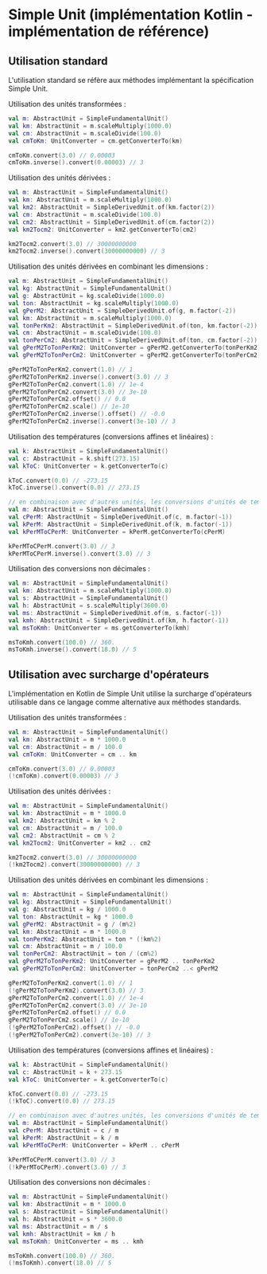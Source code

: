 # Simple Unit (implémentation Kotlin - implémentation de référence)

## Utilisation standard

L'utilisation standard se réfère aux méthodes implémentant la spécification Simple Unit.

Utilisation des unités transformées :

```kotlin
val m: AbstractUnit = SimpleFundamentalUnit()
val km: AbstractUnit = m.scaleMultiply(1000.0)
val cm: AbstractUnit = m.scaleDivide(100.0)
val cmToKm: UnitConverter = cm.getConverterTo(km)

cmToKm.convert(3.0) // 0.00003
cmToKm.inverse().convert(0.00003) // 3
```

Utilisation des unités dérivées :

```kotlin
val m: AbstractUnit = SimpleFundamentalUnit()
val km: AbstractUnit = m.scaleMultiply(1000.0)
val km2: AbstractUnit = SimpleDerivedUnit.of(km.factor(2))
val cm: AbstractUnit = m.scaleDivide(100.0)
val cm2: AbstractUnit = SimpleDerivedUnit.of(cm.factor(2))
val km2Tocm2: UnitConverter = km2.getConverterTo(cm2)

km2Tocm2.convert(3.0) // 30000000000
km2Tocm2.inverse().convert(30000000000) // 3
```

Utilisation des unités dérivées en combinant les dimensions :

```kotlin
val m: AbstractUnit = SimpleFundamentalUnit()
val kg: AbstractUnit = SimpleFundamentalUnit()
val g: AbstractUnit = kg.scaleDivide(1000.0)
val ton: AbstractUnit = kg.scaleMultiply(1000.0)
val gPerM2: AbstractUnit = SimpleDerivedUnit.of(g, m.factor(-2))
val km: AbstractUnit = m.scaleMultiply(1000.0)
val tonPerKm2: AbstractUnit = SimpleDerivedUnit.of(ton, km.factor(-2))
val cm: AbstractUnit = m.scaleDivide(100.0)
val tonPerCm2: AbstractUnit = SimpleDerivedUnit.of(ton, cm.factor(-2))
val gPerM2ToTonPerKm2: UnitConverter = gPerM2.getConverterTo(tonPerKm2)
val gPerM2ToTonPerCm2: UnitConverter = gPerM2.getConverterTo(tonPerCm2)

gPerM2ToTonPerKm2.convert(1.0) // 1
gPerM2ToTonPerKm2.inverse().convert(3.0) // 3
gPerM2ToTonPerCm2.convert(1.0) // 1e-4
gPerM2ToTonPerCm2.convert(3.0) // 3e-10
gPerM2ToTonPerCm2.offset() // 0.0
gPerM2ToTonPerCm2.scale() // 1e-10
gPerM2ToTonPerCm2.inverse().offset() // -0.0
gPerM2ToTonPerCm2.inverse().convert(3e-10) // 3
```

Utilisation des températures (conversions affines et linéaires) :

```kotlin
val k: AbstractUnit = SimpleFundamentalUnit()
val c: AbstractUnit = k.shift(273.15)
val kToC: UnitConverter = k.getConverterTo(c)

kToC.convert(0.0) // -273.15
kToC.inverse().convert(0.0) // 273.15

// en combinaison avec d'autres unités, les conversions d'unités de températures doivent devenir linéaires
val m: AbstractUnit = SimpleFundamentalUnit()
val cPerM: AbstractUnit = SimpleDerivedUnit.of(c, m.factor(-1))
val kPerM: AbstractUnit = SimpleDerivedUnit.of(k, m.factor(-1))
val kPerMToCPerM: UnitConverter = kPerM.getConverterTo(cPerM)

kPerMToCPerM.convert(3.0) // 3
kPerMToCPerM.inverse().convert(3.0) // 3
```

Utilisation des conversions non décimales :

```kotlin
val m: AbstractUnit = SimpleFundamentalUnit()
val km: AbstractUnit = m.scaleMultiply(1000.0)
val s: AbstractUnit = SimpleFundamentalUnit()
val h: AbstractUnit = s.scaleMultiply(3600.0)
val ms: AbstractUnit = SimpleDerivedUnit.of(m, s.factor(-1))
val kmh: AbstractUnit = SimpleDerivedUnit.of(km, h.factor(-1))
val msToKmh: UnitConverter = ms.getConverterTo(kmh)

msToKmh.convert(100.0) // 360.
msToKmh.inverse().convert(18.0) // 5
```

## Utilisation avec surcharge d'opérateurs

L'implémentation en Kotlin de Simple Unit utilise la surcharge d'opérateurs utilisable dans ce langage comme
alternative aux méthodes standards.

Utilisation des unités transformées :

```kotlin
val m: AbstractUnit = SimpleFundamentalUnit()
val km: AbstractUnit = m * 1000.0
val cm: AbstractUnit = m / 100.0
val cmToKm: UnitConverter = cm .. km

cmToKm.convert(3.0) // 0.00003
(!cmToKm).convert(0.00003) // 3
```

Utilisation des unités dérivées :

```kotlin
val m: AbstractUnit = SimpleFundamentalUnit()
val km: AbstractUnit = m * 1000.0
val km2: AbstractUnit = km % 2
val cm: AbstractUnit = m / 100.0
val cm2: AbstractUnit = cm % 2
val km2Tocm2: UnitConverter = km2 .. cm2

km2Tocm2.convert(3.0) // 30000000000
(!km2Tocm2).convert(30000000000) // 3
```

Utilisation des unités dérivées en combinant les dimensions :

```kotlin
val m: AbstractUnit = SimpleFundamentalUnit()
val kg: AbstractUnit = SimpleFundamentalUnit()
val g: AbstractUnit = kg / 1000.0
val ton: AbstractUnit = kg * 1000.0
val gPerM2: AbstractUnit = g / (m%2)
val km: AbstractUnit = m * 1000.0
val tonPerKm2: AbstractUnit = ton * (!km%2)
val cm: AbstractUnit = m / 100.0
val tonPerCm2: AbstractUnit = ton / (cm%2)
val gPerM2ToTonPerKm2: UnitConverter = gPerM2 .. tonPerKm2
val gPerM2ToTonPerCm2: UnitConverter = tonPerCm2 ..< gPerM2

gPerM2ToTonPerKm2.convert(1.0) // 1
(!gPerM2ToTonPerKm2).convert(3.0) // 3
gPerM2ToTonPerCm2.convert(1.0) // 1e-4
gPerM2ToTonPerCm2.convert(3.0) // 3e-10
gPerM2ToTonPerCm2.offset() // 0.0
gPerM2ToTonPerCm2.scale() // 1e-10
(!gPerM2ToTonPerCm2).offset() // -0.0
(!gPerM2ToTonPerCm2).convert(3e-10) // 3
```

Utilisation des températures (conversions affines et linéaires) :

```kotlin
val k: AbstractUnit = SimpleFundamentalUnit()
val c: AbstractUnit = k + 273.15
val kToC: UnitConverter = k.getConverterTo(c)

kToC.convert(0.0) // -273.15
(!kToC).convert(0.0) // 273.15

// en combinaison avec d'autres unités, les conversions d'unités de températures doivent devenir linéaires
val m: AbstractUnit = SimpleFundamentalUnit()
val cPerM: AbstractUnit = c / m
val kPerM: AbstractUnit = k / m
val kPerMToCPerM: UnitConverter = kPerM .. cPerM

kPerMToCPerM.convert(3.0) // 3
(!kPerMToCPerM).convert(3.0) // 3
```

Utilisation des conversions non décimales :

```kotlin
val m: AbstractUnit = SimpleFundamentalUnit()
val km: AbstractUnit = m * 1000.0
val s: AbstractUnit = SimpleFundamentalUnit()
val h: AbstractUnit = s * 3600.0
val ms: AbstractUnit = m / s
val kmh: AbstractUnit = km / h
val msToKmh: UnitConverter = ms .. kmh

msToKmh.convert(100.0) // 360.
(!msToKmh).convert(18.0) // 5
```

